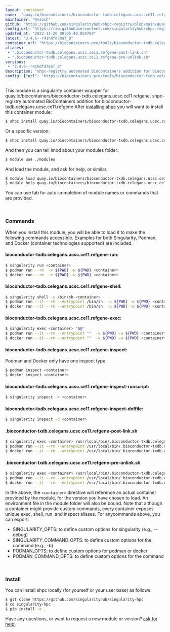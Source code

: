 ```yaml
---
layout: container
name:  "quay.io/biocontainers/bioconductor-txdb.celegans.ucsc.ce11.refgene"
maintainer: "@vsoch"
github: "https://github.com/singularityhub/shpc-registry/blob/main/quay.io/biocontainers/bioconductor-txdb.celegans.ucsc.ce11.refgene/container.yaml"
config_url: "https://raw.githubusercontent.com/singularityhub/shpc-registry/main/quay.io/biocontainers/bioconductor-txdb.celegans.ucsc.ce11.refgene/container.yaml"
updated_at: "2022-11-20 00:05:40.854769"
latest: "3.4.6--r41hdfd78af_8"
container_url: "https://biocontainers.pro/tools/bioconductor-txdb.celegans.ucsc.ce11.refgene"
aliases:
 - ".bioconductor-txdb.celegans.ucsc.ce11.refgene-post-link.sh"
 - ".bioconductor-txdb.celegans.ucsc.ce11.refgene-pre-unlink.sh"
versions:
 - "3.4.6--r41hdfd78af_8"
description: "shpc-registry automated BioContainers addition for bioconductor-txdb.celegans.ucsc.ce11.refgene"
config: {"url": "https://biocontainers.pro/tools/bioconductor-txdb.celegans.ucsc.ce11.refgene", "maintainer": "@vsoch", "description": "shpc-registry automated BioContainers addition for bioconductor-txdb.celegans.ucsc.ce11.refgene", "latest": {"3.4.6--r41hdfd78af_8": "sha256:7cf1187a5abff7dda1ad19db3a7f4b7df751c2774a4b3998c77b21f499d19a63"}, "tags": {"3.4.6--r41hdfd78af_8": "sha256:7cf1187a5abff7dda1ad19db3a7f4b7df751c2774a4b3998c77b21f499d19a63"}, "docker": "quay.io/biocontainers/bioconductor-txdb.celegans.ucsc.ce11.refgene", "aliases": {".bioconductor-txdb.celegans.ucsc.ce11.refgene-post-link.sh": "/usr/local/bin/.bioconductor-txdb.celegans.ucsc.ce11.refgene-post-link.sh", ".bioconductor-txdb.celegans.ucsc.ce11.refgene-pre-unlink.sh": "/usr/local/bin/.bioconductor-txdb.celegans.ucsc.ce11.refgene-pre-unlink.sh"}}
---
```


This module is a singularity container wrapper for quay.io/biocontainers/bioconductor-txdb.celegans.ucsc.ce11.refgene.
shpc-registry automated BioContainers addition for bioconductor-txdb.celegans.ucsc.ce11.refgene
After [installing shpc](#install) you will want to install this container module:


```bash
$ shpc install quay.io/biocontainers/bioconductor-txdb.celegans.ucsc.ce11.refgene
```

Or a specific version:

```bash
$ shpc install quay.io/biocontainers/bioconductor-txdb.celegans.ucsc.ce11.refgene:3.4.6--r41hdfd78af_8
```

And then you can tell lmod about your modules folder:

```bash
$ module use ./modules
```

And load the module, and ask for help, or similar.

```bash
$ module load quay.io/biocontainers/bioconductor-txdb.celegans.ucsc.ce11.refgene/3.4.6--r41hdfd78af_8
$ module help quay.io/biocontainers/bioconductor-txdb.celegans.ucsc.ce11.refgene/3.4.6--r41hdfd78af_8
```

You can use tab for auto-completion of module names or commands that are provided.

<br>

### Commands

When you install this module, you will be able to load it to make the following commands accessible.
Examples for both Singularity, Podman, and Docker (container technologies supported) are included.

#### bioconductor-txdb.celegans.ucsc.ce11.refgene-run:

```bash
$ singularity run <container>
$ podman run --rm  -v ${PWD} -w ${PWD} <container>
$ docker run --rm  -v ${PWD} -w ${PWD} <container>
```

#### bioconductor-txdb.celegans.ucsc.ce11.refgene-shell:

```bash
$ singularity shell -s /bin/sh <container>
$ podman run --it --rm --entrypoint /bin/sh  -v ${PWD} -w ${PWD} <container>
$ docker run --it --rm --entrypoint /bin/sh  -v ${PWD} -w ${PWD} <container>
```

#### bioconductor-txdb.celegans.ucsc.ce11.refgene-exec:

```bash
$ singularity exec <container> "$@"
$ podman run --it --rm --entrypoint ""  -v ${PWD} -w ${PWD} <container> "$@"
$ docker run --it --rm --entrypoint ""  -v ${PWD} -w ${PWD} <container> "$@"
```

#### bioconductor-txdb.celegans.ucsc.ce11.refgene-inspect:

Podman and Docker only have one inspect type.

```bash
$ podman inspect <container>
$ docker inspect <container>
```

#### bioconductor-txdb.celegans.ucsc.ce11.refgene-inspect-runscript:

```bash
$ singularity inspect -r <container>
```

#### bioconductor-txdb.celegans.ucsc.ce11.refgene-inspect-deffile:

```bash
$ singularity inspect -d <container>
```


#### .bioconductor-txdb.celegans.ucsc.ce11.refgene-post-link.sh

```bash
$ singularity exec <container> /usr/local/bin/.bioconductor-txdb.celegans.ucsc.ce11.refgene-post-link.sh
$ podman run --it --rm --entrypoint /usr/local/bin/.bioconductor-txdb.celegans.ucsc.ce11.refgene-post-link.sh   -v ${PWD} -w ${PWD} <container> -c " $@"
$ docker run --it --rm --entrypoint /usr/local/bin/.bioconductor-txdb.celegans.ucsc.ce11.refgene-post-link.sh   -v ${PWD} -w ${PWD} <container> -c " $@"
```


#### .bioconductor-txdb.celegans.ucsc.ce11.refgene-pre-unlink.sh

```bash
$ singularity exec <container> /usr/local/bin/.bioconductor-txdb.celegans.ucsc.ce11.refgene-pre-unlink.sh
$ podman run --it --rm --entrypoint /usr/local/bin/.bioconductor-txdb.celegans.ucsc.ce11.refgene-pre-unlink.sh   -v ${PWD} -w ${PWD} <container> -c " $@"
$ docker run --it --rm --entrypoint /usr/local/bin/.bioconductor-txdb.celegans.ucsc.ce11.refgene-pre-unlink.sh   -v ${PWD} -w ${PWD} <container> -c " $@"
```



In the above, the `<container>` directive will reference an actual container provided
by the module, for the version you have chosen to load. An environment file in the
module folder will also be bound. Note that although a container
might provide custom commands, every container exposes unique exec, shell, run, and
inspect aliases. For anycommands above, you can export:

 - SINGULARITY_OPTS: to define custom options for singularity (e.g., --debug)
 - SINGULARITY_COMMAND_OPTS: to define custom options for the command (e.g., -b)
 - PODMAN_OPTS: to define custom options for podman or docker
 - PODMAN_COMMAND_OPTS: to define custom options for the command

<br>

### Install

You can install shpc locally (for yourself or your user base) as follows:

```bash
$ git clone https://github.com/singularityhub/singularity-hpc
$ cd singularity-hpc
$ pip install -e .
```

Have any questions, or want to request a new module or version? [ask for help!](https://github.com/singularityhub/singularity-hpc/issues)